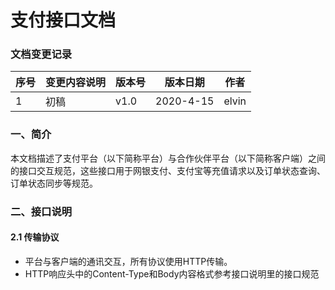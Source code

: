 # 支付接口文档

### 文档变更记录
序号|变更内容说明|版本号|版本日期|作者
----|-------------|-------|---------|-----
1|初稿|v1.0|2020-4-15|elvin


### 一、简介
本文档描述了支付平台（以下简称平台）与合作伙伴平台（以下简称客户端）之间的接口交互规范，这些接口用于网银支付、支付宝等充值请求以及订单状态查询、订单状态同步等规范。
### 二、接口说明
#### 2.1 传输协议
* 平台与客户端的通讯交互，所有协议使用HTTP传输。
* HTTP响应头中的Content-Type和Body内容格式参考接口说明里的接口规范
